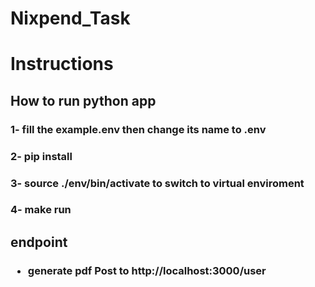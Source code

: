 # Nixpend_Task

<h1>Instructions</1>

<h2>How to run python app</2>
<h3>1- fill the example.env then change its name to .env</3>
<h3>2- pip install</3>
<h3>3- source ./env/bin/activate to switch to virtual enviroment</3>
<h3>4- make run</3>

 
 <h2>endpoint</2>
 <h3> 
  <ul>
    <li>generate pdf Post to http://localhost:3000/user</li>
  </ul>
  </h3>
  
  

